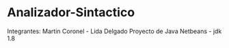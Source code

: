 # Analizador-Sintactico

Integrantes: 
Martin Coronel   -  Lida Delgado
Proyecto de Java 
Netbeans - jdk 1.8
